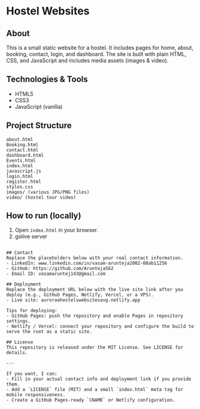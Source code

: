 # Hostel Websites

## About
This is a small static website for a hostel. It includes pages for home, about, booking, contact, login, and dashboard. The site is built with plain HTML, CSS, and JavaScript and includes media assets (images & video).

## Technologies & Tools
- HTML5
- CSS3
- JavaScript (vanilla)


## Project Structure
```
about.html
Booking.html
contact.html
dashboard.html
Events.html
index.html
javascript.js
login.html
register.html
styles.css
images/ (various JPG/PNG files)
video/ (hostel tour video)
```

## How to run (locally)
1. Open `index.html` in your browser.
2. golive server 


```

## Contact
Replace the placeholders below with your real contact information.
- LinkedIn: www.linkedin.com/in/vasam-arunteja2002-00ab11256
- GitHub: https://github.com/Arunteja562 
- Email ID: vasamaruntej143@gmail.com

## Deployment
Replace the deployment URL below with the live site link after you deploy (e.g., GitHub Pages, Netlify, Vercel, or a VPS).
- Live site: auroraahostelswebsitesavg.netlify.app

Tips for deploying:
- GitHub Pages: push the repository and enable Pages in repository settings.
- Netlify / Vercel: connect your repository and configure the build to serve the root as a static site.

## License
This repository is released under the MIT License. See LICENSE for details.

---

If you want, I can:
- Fill in your actual contact info and deployment link if you provide them.
- Add a `LICENSE` file (MIT) and a small `index.html` meta tag for mobile responsiveness.
- Create a GitHub Pages-ready `CNAME` or Netlify configuration.


